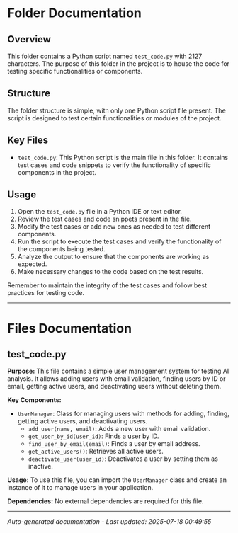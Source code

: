 # Folder Documentation

## Overview
This folder contains a Python script named `test_code.py` with 2127 characters. The purpose of this folder in the project is to house the code for testing specific functionalities or components.

## Structure
The folder structure is simple, with only one Python script file present. The script is designed to test certain functionalities or modules of the project.

## Key Files
- `test_code.py`: This Python script is the main file in this folder. It contains test cases and code snippets to verify the functionality of specific components in the project.

## Usage
1. Open the `test_code.py` file in a Python IDE or text editor.
2. Review the test cases and code snippets present in the file.
3. Modify the test cases or add new ones as needed to test different components.
4. Run the script to execute the test cases and verify the functionality of the components being tested.
5. Analyze the output to ensure that the components are working as expected.
6. Make necessary changes to the code based on the test results.

Remember to maintain the integrity of the test cases and follow best practices for testing code.

---

# Files Documentation

## test_code.py

**Purpose:** This file contains a simple user management system for testing AI analysis. It allows adding users with email validation, finding users by ID or email, getting active users, and deactivating users without deleting them.

**Key Components:**
- `UserManager`: Class for managing users with methods for adding, finding, getting active users, and deactivating users.
  - `add_user(name, email)`: Adds a new user with email validation.
  - `get_user_by_id(user_id)`: Finds a user by ID.
  - `find_user_by_email(email)`: Finds a user by email address.
  - `get_active_users()`: Retrieves all active users.
  - `deactivate_user(user_id)`: Deactivates a user by setting them as inactive.
  
**Usage:** To use this file, you can import the `UserManager` class and create an instance of it to manage users in your application.

**Dependencies:** No external dependencies are required for this file.

---
*Auto-generated documentation - Last updated: 2025-07-18 00:49:55*
